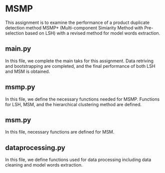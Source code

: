 # MSMP
This assignment is to examine the performance of a product duplicate detection method MSMP+ (Multi-component Simiarity Method with Pre-selection based on LSH) with a revised method for model words extraction. 

## main.py
In this file, we complete the main taks for this assignment. Data retriving and bootstrapping are completed, and the final performance of both LSH and MSM is obtained.

## msmp.py
In this file, we define the necessary functions needed for MSMP. Functions for LSH, MSM, and the hierarchical clustering method are defined.

## msm.py
In this file, necessary functions are defined for MSM.

## dataprocessing.py
In this file, we define functions used for data processing including data cleaning and model words extraction.
